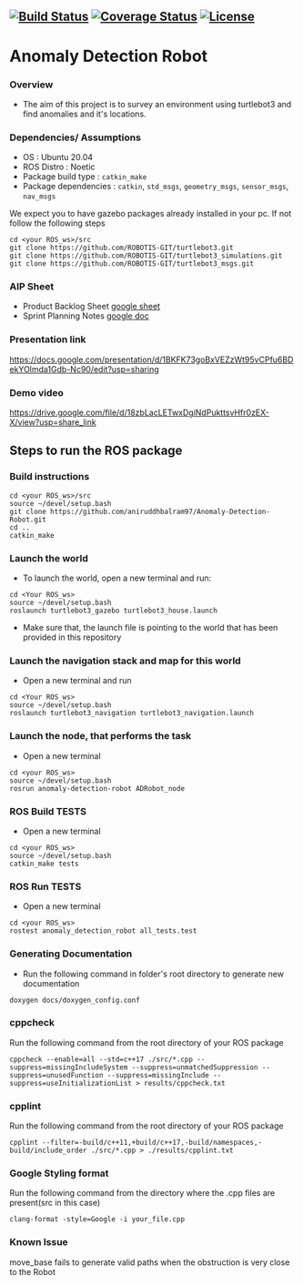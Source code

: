 [![Build Status](https://github.com/Irdab2000/Anomaly-Detection-Robot/actions/workflows/build_and_coveralls.yml/badge.svg)](https://github.com/aniruddhbalram97/Anomaly-Detection-Robot/actions/workflows/build_and_coveralls.yml)
[![Coverage Status](https://coveralls.io/repos/github/Irdab2000/Anomaly-Detection-Robot/badge.svg?branch=master)](https://coveralls.io/github/aniruddhbalram97/Anomaly-Detection-Robot?branch=Sprint_3)
[![License](https://img.shields.io/badge/License-Apache%202.0-blue.svg)](https://opensource.org/licenses/Apache-2.0)
---
# Anomaly Detection Robot

### Overview
- The aim of this project is to survey an environment using turtlebot3 and find anomalies and it's locations.

### Dependencies/ Assumptions
- OS : Ubuntu 20.04
- ROS Distro : Noetic
- Package build type : ```catkin_make```
- Package dependencies : ```catkin```, ```std_msgs```, ```geometry_msgs```, ```sensor_msgs```, ```nav_msgs```

We expect you to have gazebo packages already installed in your pc. If not follow the following steps
```
cd <your ROS_ws>/src
git clone https://github.com/ROBOTIS-GIT/turtlebot3.git
git clone https://github.com/ROBOTIS-GIT/turtlebot3_simulations.git
git clone https://github.com/ROBOTIS-GIT/turtlebot3_msgs.git
```

### AIP Sheet
- Product Backlog Sheet [google sheet](https://docs.google.com/spreadsheets/d/1uHDDDbMvHY4QyDjH6F0JqCa6SoQ2CfuYaCJu3RNxHEI/edit#gid=438129087)
- Sprint Planning Notes [google doc](https://docs.google.com/document/d/1wdccIWWXtUxuXXT_2JpvLoirFL0By40nLpI3DHsvV1o/edit)

### Presentation link
https://docs.google.com/presentation/d/1BKFK73goBxVEZzWt95vCPfu6BDekYOlmda1Gdb-Nc90/edit?usp=sharing

### Demo video
https://drive.google.com/file/d/18zbLacLETwxDgiNdPukttsvHfr0zEX-X/view?usp=share_link

## Steps to run the ROS package
### Build instructions
```
cd <your ROS_ws>/src
source ~/devel/setup.bash
git clone https://github.com/aniruddhbalram97/Anomaly-Detection-Robot.git
cd ..
catkin_make
```

### Launch the world
- To launch the world, open a new terminal and run:
```
cd <Your ROS_ws>
source ~/devel/setup.bash
roslaunch turtlebot3_gazebo turtlebot3_house.launch
```
- Make sure that, the launch file is pointing to the world that has been provided in this repository

### Launch the navigation stack and map for this world
- Open a new terminal and run
```
cd <Your ROS_ws>
source ~/devel/setup.bash
roslaunch turtlebot3_navigation turtlebot3_navigation.launch
```
### Launch the node, that performs the task
- Open a new terminal
```
cd <your ROS_ws>
source ~/devel/setup.bash
rosrun anomaly-detection-robot ADRobot_node
```
### ROS Build TESTS
- Open a new terminal
```
cd <your ROS_ws>
source ~/devel/setup.bash
catkin_make tests
```
### ROS Run TESTS
- Open a new terminal
```
cd <your ROS_ws>
rostest anomaly_detection_robot all_tests.test
```
### Generating Documentation
- Run the following command in folder's root directory to generate new documentation

```
doxygen docs/doxygen_config.conf
```
### cppcheck
Run the following command from the root directory of your ROS package
```
cppcheck --enable=all --std=c++17 ./src/*.cpp --suppress=missingIncludeSystem --suppress=unmatchedSuppression --suppress=unusedFunction --suppress=missingInclude --suppress=useInitializationList > results/cppcheck.txt
```
### cpplint
Run the following command from the root directory of your ROS package
```
cpplint --filter=-build/c++11,+build/c++17,-build/namespaces,-build/include_order ./src/*.cpp > ./results/cpplint.txt
```
### Google Styling format
Run the following command from the directory where the .cpp files are present(src in this case)
```
clang-format -style=Google -i your_file.cpp
```

### Known Issue
move_base fails to generate valid paths when the obstruction is very close to the Robot
